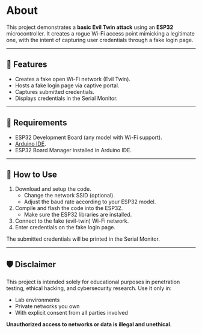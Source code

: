 # About
This project demonstrates a **basic Evil Twin attack** using an **ESP32** microcontroller. It creates a rogue Wi-Fi access point mimicking a legitimate one, with the intent of capturing user credentials through a fake login page.

---

## 📝 Features

- Creates a fake open Wi-Fi network (Evil Twin).
- Hosts a fake login page via captive portal.
- Captures submitted credentials.
- Displays credentials in the Serial Monitor.

---

## 🔧 Requirements

- ESP32 Development Board (any model with Wi-Fi support).
- [Arduino IDE](https://www.arduino.cc/en/software).
- ESP32 Board Manager installed in Arduino IDE.

---

## 🚀 How to Use

1. Download and setup the code.
   - Change the network SSID (optional).
   - Adjust the baud rate according to your ESP32 model.
3. Compile and flash the code into the ESP32.
   - Make sure the ESP32 libraries are installed.
5. Connect to the fake (evil-twin) Wi-Fi network.
6. Enter credentials on the fake login page.

The submitted credentials will be printed in the Serial Monitor.

---

## 🛡️ Disclaimer

This project is intended solely for educational purposes in penetration testing, ethical hacking, and cybersecurity research. Use it only in:
- Lab environments
- Private networks you own
- With explicit consent from all parties involved

**Unauthorized access to networks or data is illegal and unethical**.
